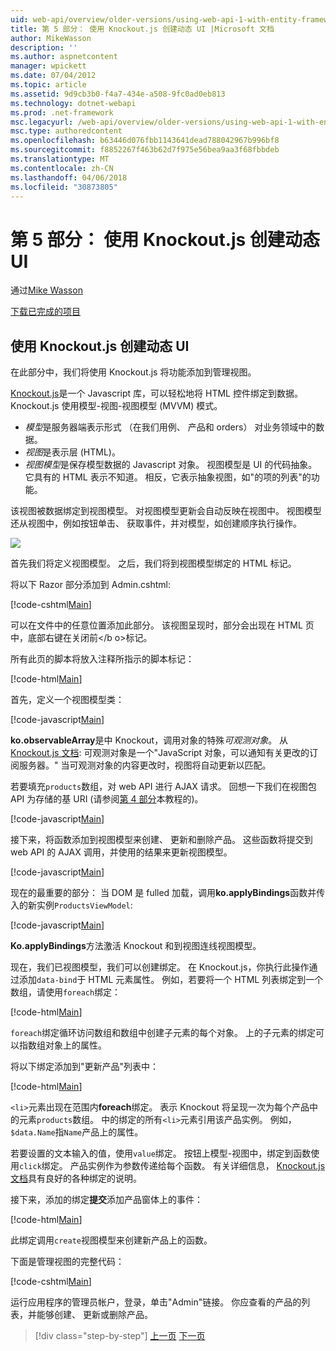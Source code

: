 ```yaml
---
uid: web-api/overview/older-versions/using-web-api-1-with-entity-framework-5/using-web-api-with-entity-framework-part-5
title: 第 5 部分： 使用 Knockout.js 创建动态 UI |Microsoft 文档
author: MikeWasson
description: ''
ms.author: aspnetcontent
manager: wpickett
ms.date: 07/04/2012
ms.topic: article
ms.assetid: 9d9cb3b0-f4a7-434e-a508-9fc0ad0eb813
ms.technology: dotnet-webapi
ms.prod: .net-framework
msc.legacyurl: /web-api/overview/older-versions/using-web-api-1-with-entity-framework-5/using-web-api-with-entity-framework-part-5
msc.type: authoredcontent
ms.openlocfilehash: b63446d076fbb1143641dead788042967b996bf8
ms.sourcegitcommit: f8852267f463b62d7f975e56bea9aa3f68fbbdeb
ms.translationtype: MT
ms.contentlocale: zh-CN
ms.lasthandoff: 04/06/2018
ms.locfileid: "30873805"
---
```

<a name="part-5-creating-a-dynamic-ui-with-knockoutjs"></a>第 5 部分： 使用 Knockout.js 创建动态 UI
====================
通过[Mike Wasson](https://github.com/MikeWasson)

[下载已完成的项目](http://code.msdn.microsoft.com/ASP-NET-Web-API-with-afa30545)

## <a name="creating-a-dynamic-ui-with-knockoutjs"></a>使用 Knockout.js 创建动态 UI

在此部分中，我们将使用 Knockout.js 将功能添加到管理视图。

[Knockout.js](http://knockoutjs.com/)是一个 Javascript 库，可以轻松地将 HTML 控件绑定到数据。 Knockout.js 使用模型-视图-视图模型 (MVVM) 模式。

- *模型*是服务器端表示形式 （在我们用例、 产品和 orders） 对业务领域中的数据。
- *视图*是表示层 (HTML)。
- *视图模型*是保存模型数据的 Javascript 对象。 视图模型是 UI 的代码抽象。 它具有的 HTML 表示不知道。 相反，它表示抽象视图，如"的项的列表"的功能。

该视图被数据绑定到视图模型。 对视图模型更新会自动反映在视图中。 视图模型还从视图中，例如按钮单击、 获取事件，并对模型，如创建顺序执行操作。

![](using-web-api-with-entity-framework-part-5/_static/image1.png)

首先我们将定义视图模型。 之后，我们将到视图模型绑定的 HTML 标记。

将以下 Razor 部分添加到 Admin.cshtml:

[!code-cshtml[Main](using-web-api-with-entity-framework-part-5/samples/sample1.cshtml)]

可以在文件中的任意位置添加此部分。 该视图呈现时，部分会出现在 HTML 页中，底部右键在关闭前&lt;/b o&gt;标记。

所有此页的脚本将放入注释所指示的脚本标记：

[!code-html[Main](using-web-api-with-entity-framework-part-5/samples/sample2.html)]

首先，定义一个视图模型类：

[!code-javascript[Main](using-web-api-with-entity-framework-part-5/samples/sample3.js)]

**ko.observableArray**是中 Knockout，调用对象的特殊*可观测对象*。 从[Knockout.js 文档](http://knockoutjs.com/documentation/observables.html): 可观测对象是一个"JavaScript 对象，可以通知有关更改的订阅服务器。" 当可观测对象的内容更改时，视图将自动更新以匹配。

若要填充`products`数组，对 web API 进行 AJAX 请求。 回想一下我们在视图包 API 为存储的基 URI (请参阅[第 4 部分](using-web-api-with-entity-framework-part-4.md)本教程的)。

[!code-javascript[Main](using-web-api-with-entity-framework-part-5/samples/sample4.js?highlight=5)]

接下来，将函数添加到视图模型来创建、 更新和删除产品。 这些函数将提交到 web API 的 AJAX 调用，并使用的结果来更新视图模型。

[!code-javascript[Main](using-web-api-with-entity-framework-part-5/samples/sample5.js?highlight=7)]

现在的最重要的部分： 当 DOM 是 fulled 加载，调用**ko.applyBindings**函数并传入的新实例`ProductsViewModel`:

[!code-javascript[Main](using-web-api-with-entity-framework-part-5/samples/sample6.js)]

**Ko.applyBindings**方法激活 Knockout 和到视图连线视图模型。

现在，我们已视图模型，我们可以创建绑定。 在 Knockout.js，你执行此操作通过添加`data-bind`于 HTML 元素属性。 例如，若要将一个 HTML 列表绑定到一个数组，请使用`foreach`绑定：

[!code-html[Main](using-web-api-with-entity-framework-part-5/samples/sample7.html?highlight=1)]

`foreach`绑定循环访问数组和数组中创建子元素的每个对象。 上的子元素的绑定可以指数组对象上的属性。

将以下绑定添加到"更新产品"列表中：

[!code-html[Main](using-web-api-with-entity-framework-part-5/samples/sample8.html)]

`<li>`元素出现在范围内**foreach**绑定。 表示 Knockout 将呈现一次为每个产品中的元素`products`数组。 中的绑定的所有`<li>`元素引用该产品实例。 例如，`$data.Name`指`Name`产品上的属性。

若要设置的文本输入的值，使用`value`绑定。 按钮上模型-视图中，绑定到函数使用`click`绑定。 产品实例作为参数传递给每个函数。 有关详细信息， [Knockout.js 文档](http://knockoutjs.com/documentation/observables.html)具有良好的各种绑定的说明。

接下来，添加的绑定**提交**添加产品窗体上的事件：

[!code-html[Main](using-web-api-with-entity-framework-part-5/samples/sample9.html)]

此绑定调用`create`视图模型来创建新产品上的函数。

下面是管理视图的完整代码：

[!code-cshtml[Main](using-web-api-with-entity-framework-part-5/samples/sample10.cshtml)]

运行应用程序的管理员帐户，登录，单击"Admin"链接。 你应查看的产品的列表，并能够创建、 更新或删除产品。

> [!div class="step-by-step"]
> [上一页](using-web-api-with-entity-framework-part-4.md)
> [下一页](using-web-api-with-entity-framework-part-6.md)
